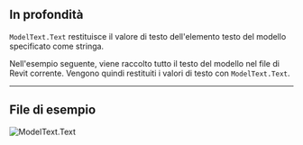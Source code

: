 ## In profondità
`ModelText.Text` restituisce il valore di testo dell'elemento testo del modello specificato come stringa.

Nell'esempio seguente, viene raccolto tutto il testo del modello nel file di Revit corrente. Vengono quindi restituiti i valori di testo con `ModelText.Text`.
___
## File di esempio

![ModelText.Text](./Revit.Elements.ModelText.Text_img.jpg)
